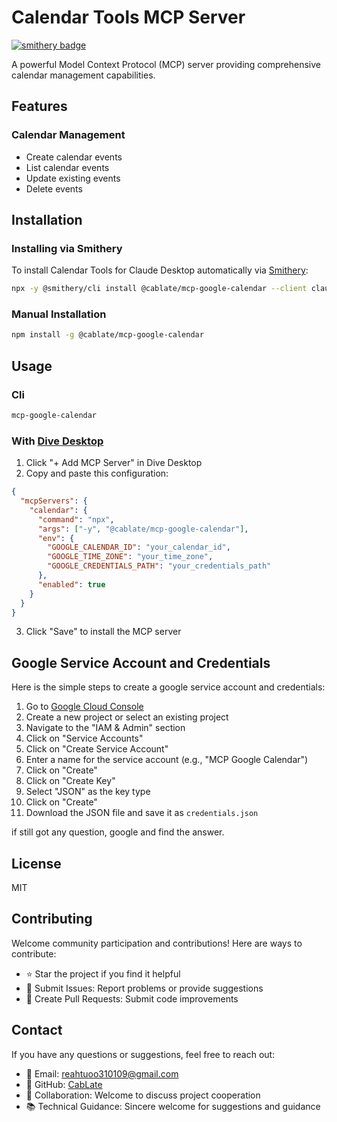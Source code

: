 # Calendar Tools MCP Server

[![smithery badge](https://smithery.ai/badge/@cablate/mcp-google-calendar)](https://smithery.ai/server/@cablate/mcp-google-calendar)

A powerful Model Context Protocol (MCP) server providing comprehensive calendar management capabilities.

## Features

### Calendar Management

- Create calendar events
- List calendar events
- Update existing events
- Delete events

## Installation

### Installing via Smithery

To install Calendar Tools for Claude Desktop automatically via [Smithery](https://smithery.ai/server/@cablate/mcp-google-calendar):

```bash
npx -y @smithery/cli install @cablate/mcp-google-calendar --client claude
```


### Manual Installation

```bash
npm install -g @cablate/mcp-google-calendar
```

## Usage

### Cli

```bash
mcp-google-calendar
```

### With [Dive Desktop](https://github.com/OpenAgentPlatform/Dive)

1. Click "+ Add MCP Server" in Dive Desktop
2. Copy and paste this configuration:

```json
{
  "mcpServers": {
    "calendar": {
      "command": "npx",
      "args": ["-y", "@cablate/mcp-google-calendar"],
      "env": {
        "GOOGLE_CALENDAR_ID": "your_calendar_id",
        "GOOGLE_TIME_ZONE": "your_time_zone",
        "GOOGLE_CREDENTIALS_PATH": "your_credentials_path"
      },
      "enabled": true
    }
  }
}
```

3. Click "Save" to install the MCP server

## Google Service Account and Credentials

Here is the simple steps to create a google service account and credentials:

1. Go to [Google Cloud Console](https://console.cloud.google.com/)
2. Create a new project or select an existing project
3. Navigate to the "IAM & Admin" section
4. Click on "Service Accounts"
5. Click on "Create Service Account"
6. Enter a name for the service account (e.g., "MCP Google Calendar")
7. Click on "Create"
8. Click on "Create Key"
9. Select "JSON" as the key type
10. Click on "Create"
11. Download the JSON file and save it as `credentials.json`

if still got any question, google and find the answer.


## License

MIT

## Contributing

Welcome community participation and contributions! Here are ways to contribute:

- ⭐️ Star the project if you find it helpful
- 🐛 Submit Issues: Report problems or provide suggestions
- 🔧 Create Pull Requests: Submit code improvements

## Contact

If you have any questions or suggestions, feel free to reach out:

- 📧 Email: [reahtuoo310109@gmail.com](mailto:reahtuoo310109@gmail.com)
- 📧 GitHub: [CabLate](https://github.com/cablate/)
- 🤝 Collaboration: Welcome to discuss project cooperation
- 📚 Technical Guidance: Sincere welcome for suggestions and guidance
